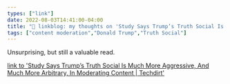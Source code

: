 ```yaml
---
types: ["link"]
date: 2022-08-03T14:41:00-04:00
title: "🔗 linkblog: my thoughts on 'Study Says Trump’s Truth Social Is Much More Aggressive, And Much More Arbitrary, In Moderating Content | Techdirt'"
tags: ["content moderation","Donald Trump","Truth Social"]
---
```

Unsurprising, but still a valuable read.
 

[link to 'Study Says Trump’s Truth Social Is Much More Aggressive, And Much More Arbitrary, In Moderating Content | Techdirt'](https://www.techdirt.com/2022/08/03/study-says-trumps-truth-social-is-much-more-aggressive-and-much-more-arbitrary-in-moderating-content/)
